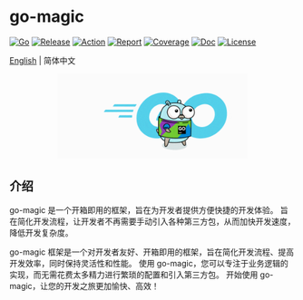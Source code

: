 # go-magic

[![Go](https://img.shields.io/badge/Go->=1.18-green)](https://go.dev)
[![Release](https://img.shields.io/github/v/release/jefferyjob/go-magic.svg)](https://github.com/jefferyjob/go-magic/releases)
[![Action](https://github.com/jefferyjob/go-magic/workflows/CodeQL/badge.svg?branch=main)](https://github.com/jefferyjob/go-magic/actions)
[![Report](https://goreportcard.com/badge/github.com/jefferyjob/go-magic)](https://goreportcard.com/report/github.com/jefferyjob/go-magic)
[![Coverage](https://codecov.io/gh/jefferyjob/go-magic/branch/main/graph/badge.svg)](https://codecov.io/gh/jefferyjob/go-magic)
[![Doc](https://img.shields.io/badge/go.dev-reference-brightgreen?logo=go&logoColor=white&style=flat)](https://pkg.go.dev/github.com/jefferyjob/go-magic)
[![License](https://img.shields.io/github/license/jefferyjob/go-magic)](https://github.com/jefferyjob/go-magic/blob/main/LICENSE)

[English](README.md) | 简体中文

<p style="text-align: center;">
<img src="./docs/logo.gif" alt="Go Magic - A framework that is ready to use out of the box" height="150"/>
</p>

## 介绍
go-magic 是一个开箱即用的框架，旨在为开发者提供方便快捷的开发体验。 旨在简化开发流程，让开发者不再需要手动引入各种第三方包，从而加快开发速度，降低开发复杂度。

go-magic 框架是一个对开发者友好、开箱即用的框架，旨在简化开发流程、提高开发效率，同时保持灵活性和性能。 使用 go-magic，您可以专注于业务逻辑的实现，而无需花费太多精力进行繁琐的配置和引入第三方包。 开始使用 go-magic，让您的开发之旅更加愉快、高效！
